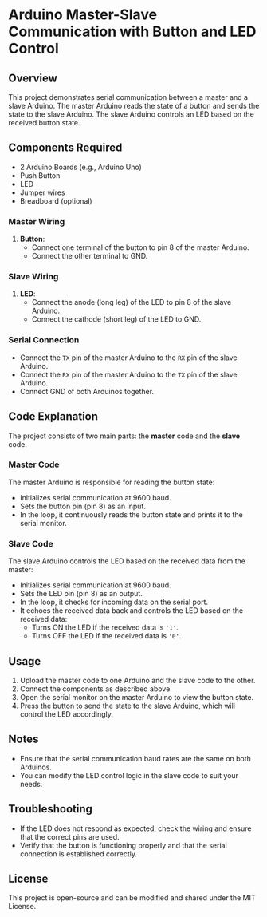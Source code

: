 # Arduino Master-Slave Communication with Button and LED Control

## Overview

This project demonstrates serial communication between a master and a slave Arduino. The master Arduino reads the state of a button and sends the state to the slave Arduino. The slave Arduino controls an LED based on the received button state.

## Components Required

- 2 Arduino Boards (e.g., Arduino Uno)
- Push Button
- LED
- Jumper wires
- Breadboard (optional)

### Master Wiring

1. **Button**:
   - Connect one terminal of the button to pin 8 of the master Arduino.
   - Connect the other terminal to GND.

### Slave Wiring

1. **LED**:
   - Connect the anode (long leg) of the LED to pin 8 of the slave Arduino.
   - Connect the cathode (short leg) of the LED to GND.

### Serial Connection

- Connect the `TX` pin of the master Arduino to the `RX` pin of the slave Arduino.
- Connect the `RX` pin of the master Arduino to the `TX` pin of the slave Arduino.
- Connect GND of both Arduinos together.

## Code Explanation

The project consists of two main parts: the **master** code and the **slave** code.

### Master Code

The master Arduino is responsible for reading the button state:

- Initializes serial communication at 9600 baud.
- Sets the button pin (pin 8) as an input.
- In the loop, it continuously reads the button state and prints it to the serial monitor.

### Slave Code

The slave Arduino controls the LED based on the received data from the master:

- Initializes serial communication at 9600 baud.
- Sets the LED pin (pin 8) as an output.
- In the loop, it checks for incoming data on the serial port. 
- It echoes the received data back and controls the LED based on the received data:
  - Turns ON the LED if the received data is `'1'`.
  - Turns OFF the LED if the received data is `'0'`.

## Usage

1. Upload the master code to one Arduino and the slave code to the other.
2. Connect the components as described above.
3. Open the serial monitor on the master Arduino to view the button state.
4. Press the button to send the state to the slave Arduino, which will control the LED accordingly.

## Notes

- Ensure that the serial communication baud rates are the same on both Arduinos.
- You can modify the LED control logic in the slave code to suit your needs.

## Troubleshooting

- If the LED does not respond as expected, check the wiring and ensure that the correct pins are used.
- Verify that the button is functioning properly and that the serial connection is established correctly.

## License

This project is open-source and can be modified and shared under the MIT License.
